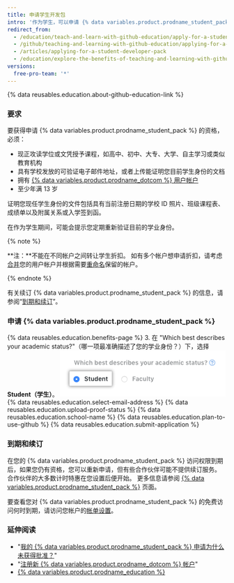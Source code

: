 ```yaml
---
title: 申请学生开发包
intro: '作为学生，可以申请 {% data variables.product.prodname_student_pack %}，其中包括 {% data variables.product.prodname_dotcom %} 合作伙伴的特惠和福利。'
redirect_from:
  - /education/teach-and-learn-with-github-education/apply-for-a-student-developer-pack
  - /github/teaching-and-learning-with-github-education/applying-for-a-student-developer-pack
  - /articles/applying-for-a-student-developer-pack
  - /education/explore-the-benefits-of-teaching-and-learning-with-github-education/apply-for-a-student-developer-pack
versions:
  free-pro-team: '*'
---
```

{% data reusables.education.about-github-education-link %}

### 要求

要获得申请 {% data variables.product.prodname_student_pack %} 的资格，必须：
- 现正攻读学位或文凭授予课程，如高中、初中、大专、大学、自主学习或类似教育机构
- 具有学校发放的可验证电子邮件地址，或者上传能证明您目前学生身份的文档
- 拥有 [{% data variables.product.prodname_dotcom %} 用户帐户](/articles/signing-up-for-a-new-github-account)
- 至少年满 13 岁

证明您现任学生身份的文件包括具有当前注册日期的学校 ID 照片、班级课程表、成绩单以及附属关系或入学签到函。

在作为学生期间，可能会提示您定期重新验证目前的学业身份。

{% note %}

**注：**不能在不同帐户之间转让学生折扣。 如有多个帐户想申请折扣，请考虑[合并](/articles/merging-multiple-user-accounts)您的用户帐户并根据需要[重命名](/articles/changing-your-github-username)保留的帐户。

{% endnote %}

有关续订 {% data variables.product.prodname_student_pack %} 的信息，请参阅“[到期和续订](/education/explore-the-benefits-of-teaching-and-learning-with-github-education/apply-for-a-student-developer-pack/#expiration-and-renewals)”。

### 申请 {% data variables.product.prodname_student_pack %}

{% data reusables.education.benefits-page %}
3. 在 "Which best describes your academic status?"（哪一项最准确描述了您的学业身份？）下，选择 **Student（学生）**。 ![选择学籍](/assets/images/help/education/academic-status-student.png)
{% data reusables.education.select-email-address %}
{% data reusables.education.upload-proof-status %}
{% data reusables.education.school-name %}
{% data reusables.education.plan-to-use-github %}
{% data reusables.education.submit-application %}

### 到期和续订

在您的 {% data variables.product.prodname_student_pack %} 访问权限到期后，如果您仍有资格，您可以重新申请，但有些合作伙伴可能不提供续订服务。 合作伙伴的大多数计时特惠在您设置后便开始。 更多信息请参阅 [{% data variables.product.prodname_student_pack %}](https://education.github.com/pack) 页面。

要查看您对 {% data variables.product.prodname_student_pack %} 的免费访问何时到期，请访问您帐户的[帐单设置](https://github.com/settings/billing)。

### 延伸阅读

- "[我的 {% data variables.product.prodname_student_pack %} 申请为什么未获得批准？](/articles/why-wasn-t-my-application-for-a-student-developer-pack-approved)"
- "[注册新 {% data variables.product.prodname_dotcom %} 帐户](/articles/signing-up-for-a-new-github-account)"
- [{% data variables.product.prodname_education %}](https://education.github.com)
